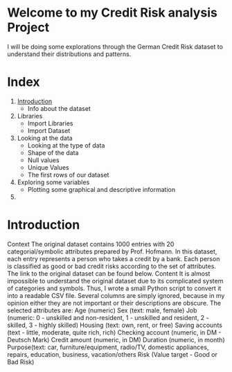 # Welcome to my Credit Risk analysis Project

I will be doing some explorations through the German Credit Risk dataset to understand their distributions and patterns.

# Index

1. [Introduction ](#Introduction-)
    - Info about the dataset
2. Libraries
    - Import Libraries
    - Import Dataset
3. Looking at the data
    - Looking at the type of data
    - Shape of the data
    - Null values
    - Unique Values
    - The first rows of our dataset
4. Exploring some variables
    - Plotting some graphical and descriptive information
5. 


# Introduction 

Context
The original dataset contains 1000 entries with 20 categorial/symbolic attributes prepared by Prof. Hofmann. In this dataset, each entry represents a person who takes a credit by a bank. Each person is classified as good or bad credit risks according to the set of attributes. The link to the original dataset can be found below.
Content
It is almost impossible to understand the original dataset due to its complicated system of categories and symbols. Thus, I wrote a small Python script to convert it into a readable CSV file. Several columns are simply ignored, because in my opinion either they are not important or their descriptions are obscure. The selected attributes are:
Age (numeric)
Sex (text: male, female)
Job (numeric: 0 - unskilled and non-resident, 1 - unskilled and resident, 2 - skilled, 3 - highly skilled)
Housing (text: own, rent, or free)
Saving accounts (text - little, moderate, quite rich, rich)
Checking account (numeric, in DM - Deutsch Mark)
Credit amount (numeric, in DM)
Duration (numeric, in month)
Purpose(text: car, furniture/equipment, radio/TV, domestic appliances, repairs, education, business, vacation/others
Risk (Value target - Good or Bad Risk)